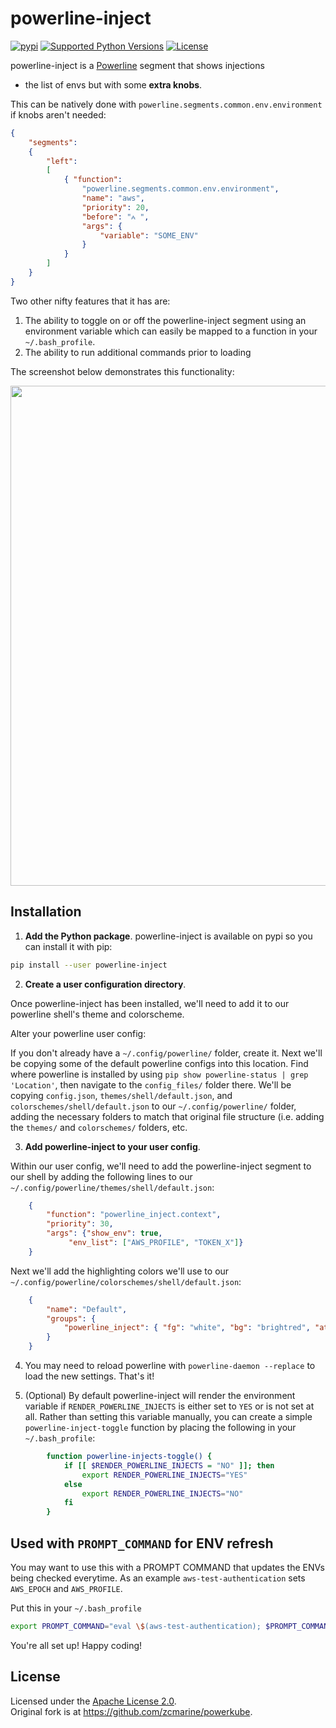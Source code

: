 # powerline-inject 

[![pypi](http://img.shields.io/pypi/v/powerline-inject.png)](https://pypi.python.org/pypi/powerline-inject)
[![Supported Python Versions](https://img.shields.io/pypi/pyversions/powerline-inject.svg)](https://pypi.python.org/pypi/powerline-inject/)
[![License](https://img.shields.io/pypi/l/powerline-inject.svg)](https://pypi.python.org/pypi/powerline-inject/)

powerline-inject is a [Powerline](https://github.com/powerline/powerline) segment that shows injections
- the list of envs but with some **extra knobs**. 

This can be natively done with `powerline.segments.common.env.environment` if knobs aren't needed:

```json
{
	"segments": 
	{
		"left": 
		[
			{ "function": 
				"powerline.segments.common.env.environment",
				"name": "aws",
				"priority": 20,
				"before": "⩜ ",
				"args": {
					"variable": "SOME_ENV"
				}
			}
		]
	}
}
```

Two other nifty features that it has are:

1. The ability to toggle on or off the powerline-inject segment using an environment variable which can easily be mapped to a function in your `~/.bash_profile`.
2. The ability to run additional commands prior to loading

The screenshot below demonstrates this functionality:

<img src="usage_screenshot.png" width="800">

## Installation

1. **Add the Python package**.  powerline-inject is available on pypi so you can install it with pip:

```bash
pip install --user powerline-inject
```

2. **Create a user configuration directory**. 

Once powerline-inject has been installed, we'll need to add it to our powerline shell's theme and colorscheme. 

Alter your powerline user config: 

If you don't already have a `~/.config/powerline/` folder, create it. Next we'll be copying some of the default powerline configs into this location. Find where powerline is installed by using `pip show powerline-status | grep 'Location'`, then navigate to the `config_files/` folder there. We'll be copying `config.json`, `themes/shell/default.json`, and `colorschemes/shell/default.json` to our `~/.config/powerline/` folder, adding the necessary folders to match that original file structure (i.e. adding the `themes/` and `colorschemes/` folders, etc.

3. **Add powerline-inject to your user config**. 

Within our user config, we'll need to add the powerline-inject segment to our shell by adding the following lines to our `~/.config/powerline/themes/shell/default.json`:

```json
    {
	    "function": "powerline_inject.context",
	    "priority": 30,
	    "args": {"show_env": true,
		     "env_list": ["AWS_PROFILE", "TOKEN_X"]}
    }
```

Next we'll add the highlighting colors we'll use to our `~/.config/powerline/colorschemes/shell/default.json`:

```json
    {
	    "name": "Default",
	    "groups": {
		    "powerline_inject": { "fg": "white", "bg": "brightred", "attrs": [] },
	    }
    }
```


4. You may need to reload powerline with `powerline-daemon --replace` to load the new settings. That's it!

5. (Optional) By default powerline-inject will render the environment variable if `RENDER_POWERLINE_INJECTS` is either set to `YES` or is not set at all. Rather than setting this variable manually, you can create a simple `powerline-inject-toggle` function by placing the following in your `~/.bash_profile`:

```bash
        function powerline-injects-toggle() {
            if [[ $RENDER_POWERLINE_INJECTS = "NO" ]]; then
                export RENDER_POWERLINE_INJECTS="YES"
            else
                export RENDER_POWERLINE_INJECTS="NO"
            fi
        }
```

## Used with `PROMPT_COMMAND` for ENV refresh

You may want to use this with a PROMPT COMMAND that updates the ENVs being checked everytime. As an example `aws-test-authentication` sets `AWS_EPOCH` and `AWS_PROFILE`.

Put this in your `~/.bash_profile`

```bash
export PROMPT_COMMAND="eval \$(aws-test-authentication); $PROMPT_COMMAND"
```

You're all set up! Happy coding!

## License

Licensed under the [Apache License 2.0](LICENSE).  
Original fork is at https://github.com/zcmarine/powerkube.
